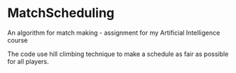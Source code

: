 # MatchScheduling
An algorithm for match making - assignment for my Artificial Intelligence course

The code use hill climbing technique to make a schedule as fair as possible for all players.

